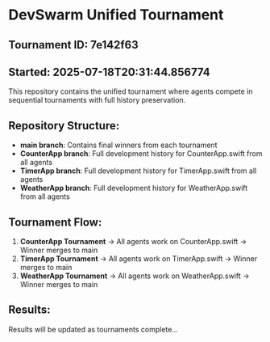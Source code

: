 # DevSwarm Unified Tournament

## Tournament ID: 7e142f63
## Started: 2025-07-18T20:31:44.856774

This repository contains the unified tournament where agents compete in sequential tournaments with full history preservation.

## Repository Structure:
- **main branch**: Contains final winners from each tournament
- **CounterApp branch**: Full development history for CounterApp.swift from all agents
- **TimerApp branch**: Full development history for TimerApp.swift from all agents  
- **WeatherApp branch**: Full development history for WeatherApp.swift from all agents

## Tournament Flow:
1. **CounterApp Tournament** → All agents work on CounterApp.swift → Winner merges to main
2. **TimerApp Tournament** → All agents work on TimerApp.swift → Winner merges to main
3. **WeatherApp Tournament** → All agents work on WeatherApp.swift → Winner merges to main

## Results:
Results will be updated as tournaments complete...
